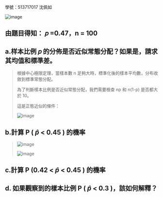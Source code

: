 學號：513717017 沈佩如

![image](https://github.com/user-attachments/assets/616ee537-7cfd-4e66-9b66-5b1093b25b8e)

## 由題目得知： 𝑝 =0.47，n = 100

## a.样本比例 𝑝 的分佈是否近似常態分配？如果是，請求其均值和標準差。
>
>根據中心極限定理，當樣本數 n 足夠大時，標準化後的樣本平均數，分布收斂到標準常態分配。
>
>為了判斷樣本比例是否近似常態分配，我們需要檢查 np 和 n(1-p) 是否都大於 10。
>
>這是正態近似的條件：
>
>![image](https://github.com/user-attachments/assets/a06be0e3-14a5-4ce7-8f09-4bfde81c3ae8)

## b.計算 P ( $\hat{p}$ < 0.45 ) 的機率
>
>![image](https://github.com/user-attachments/assets/2d5686b5-7e18-4ae8-a345-cafab1665b17)
>
>![image](https://github.com/user-attachments/assets/97075d29-e597-4bda-9585-db4f1223edfb)

## c.計算 P (0.42 < $\hat{p}$ < 0.45 ) 的機率

## d. 如果觀察到的樣本比例 P ( $\hat{p}$ < 0.3 )，該如何解釋？
